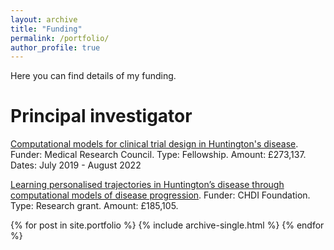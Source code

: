 ```yaml
---
layout: archive
title: "Funding"
permalink: /portfolio/
author_profile: true
---
```


Here you can find details of my funding.

Principal investigator
===

[Computational models for clinical trial design in Huntington's disease](https://gtr.ukri.org/projects?ref=MR%2FT027770%2F1).
Funder: Medical Research Council.
Type: Fellowship.
Amount: £273,137.
Dates: July 2019 - August 2022

[Learning personalised trajectories in Huntington’s disease through computational models of disease progression](https://chdifoundation.org/).
Funder: CHDI Foundation.
Type: Research grant.
Amount: £185,105.
<!-- Co-investigator
===
-->


<!-- {% include base_path %}  -->


{% for post in site.portfolio %}
  {% include archive-single.html %}
{% endfor %}

